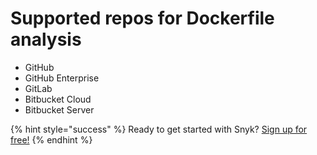 # Supported repos for Dockerfile analysis

* GitHub
* GitHub Enterprise
* GitLab
* Bitbucket Cloud
* Bitbucket Server

{% hint style="success" %}
Ready to get started with Snyk? [Sign up for free!](https://snyk.io/login?cta=sign-up&loc=footer&page=support_docs_page/)
{% endhint %}

